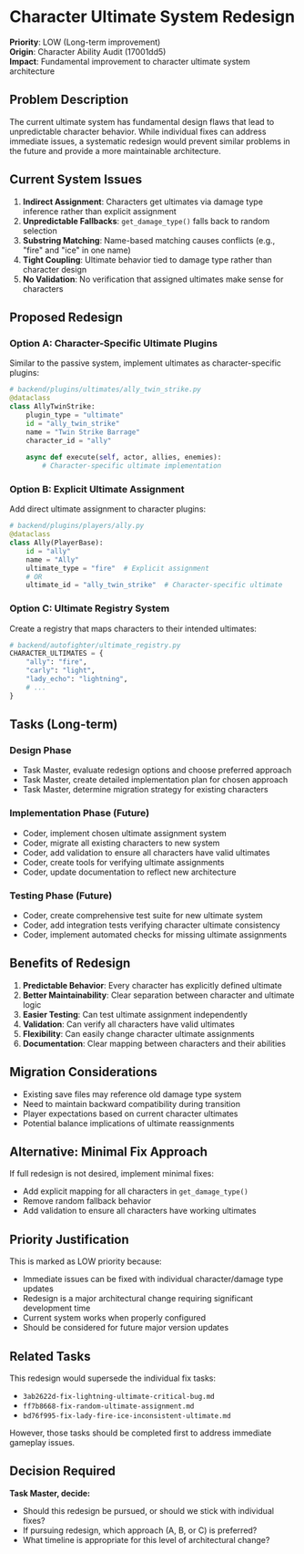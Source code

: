 # Character Ultimate System Redesign

**Priority**: LOW (Long-term improvement)  
**Origin**: Character Ability Audit (17001dd5)  
**Impact**: Fundamental improvement to character ultimate system architecture  

## Problem Description

The current ultimate system has fundamental design flaws that lead to unpredictable character behavior. While individual fixes can address immediate issues, a systematic redesign would prevent similar problems in the future and provide a more maintainable architecture.

## Current System Issues

1. **Indirect Assignment**: Characters get ultimates via damage type inference rather than explicit assignment
2. **Unpredictable Fallbacks**: `get_damage_type()` falls back to random selection
3. **Substring Matching**: Name-based matching causes conflicts (e.g., "fire" and "ice" in one name)
4. **Tight Coupling**: Ultimate behavior tied to damage type rather than character design
5. **No Validation**: No verification that assigned ultimates make sense for characters

## Proposed Redesign

### Option A: Character-Specific Ultimate Plugins

Similar to the passive system, implement ultimates as character-specific plugins:

```python
# backend/plugins/ultimates/ally_twin_strike.py
@dataclass
class AllyTwinStrike:
    plugin_type = "ultimate"
    id = "ally_twin_strike"
    name = "Twin Strike Barrage"
    character_id = "ally"
    
    async def execute(self, actor, allies, enemies):
        # Character-specific ultimate implementation
```

### Option B: Explicit Ultimate Assignment

Add direct ultimate assignment to character plugins:

```python
# backend/plugins/players/ally.py
@dataclass
class Ally(PlayerBase):
    id = "ally"
    name = "Ally"
    ultimate_type = "fire"  # Explicit assignment
    # OR
    ultimate_id = "ally_twin_strike"  # Character-specific ultimate
```

### Option C: Ultimate Registry System

Create a registry that maps characters to their intended ultimates:

```python
# backend/autofighter/ultimate_registry.py
CHARACTER_ULTIMATES = {
    "ally": "fire",
    "carly": "light", 
    "lady_echo": "lightning",
    # ...
}
```

## Tasks (Long-term)

### Design Phase
- Task Master, evaluate redesign options and choose preferred approach
- Task Master, create detailed implementation plan for chosen approach
- Task Master, determine migration strategy for existing characters

### Implementation Phase (Future)
- Coder, implement chosen ultimate assignment system
- Coder, migrate all existing characters to new system
- Coder, add validation to ensure all characters have valid ultimates
- Coder, create tools for verifying ultimate assignments
- Coder, update documentation to reflect new architecture

### Testing Phase (Future)
- Coder, create comprehensive test suite for new ultimate system
- Coder, add integration tests verifying character ultimate consistency
- Coder, implement automated checks for missing ultimate assignments

## Benefits of Redesign

1. **Predictable Behavior**: Every character has explicitly defined ultimate
2. **Better Maintainability**: Clear separation between character and ultimate logic
3. **Easier Testing**: Can test ultimate assignment independently
4. **Validation**: Can verify all characters have valid ultimates
5. **Flexibility**: Can easily change character ultimate assignments
6. **Documentation**: Clear mapping between characters and their abilities

## Migration Considerations

- Existing save files may reference old damage type system
- Need to maintain backward compatibility during transition
- Player expectations based on current character ultimates
- Potential balance implications of ultimate reassignments

## Alternative: Minimal Fix Approach

If full redesign is not desired, implement minimal fixes:
- Add explicit mapping for all characters in `get_damage_type()`
- Remove random fallback behavior
- Add validation to ensure all characters have working ultimates

## Priority Justification

This is marked as LOW priority because:
- Immediate issues can be fixed with individual character/damage type updates
- Redesign is a major architectural change requiring significant development time
- Current system works when properly configured
- Should be considered for future major version updates

## Related Tasks

This redesign would supersede the individual fix tasks:
- `3ab2622d-fix-lightning-ultimate-critical-bug.md`
- `ff7b8668-fix-random-ultimate-assignment.md`
- `bd76f995-fix-lady-fire-ice-inconsistent-ultimate.md`

However, those tasks should be completed first to address immediate gameplay issues.

## Decision Required

**Task Master, decide:**
- Should this redesign be pursued, or should we stick with individual fixes?
- If pursuing redesign, which approach (A, B, or C) is preferred?
- What timeline is appropriate for this level of architectural change?